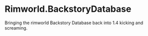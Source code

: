 # Rimworld.BackstoryDatabase
Bringing the rimworld Backstory Database back into 1.4 kicking and screaming.
